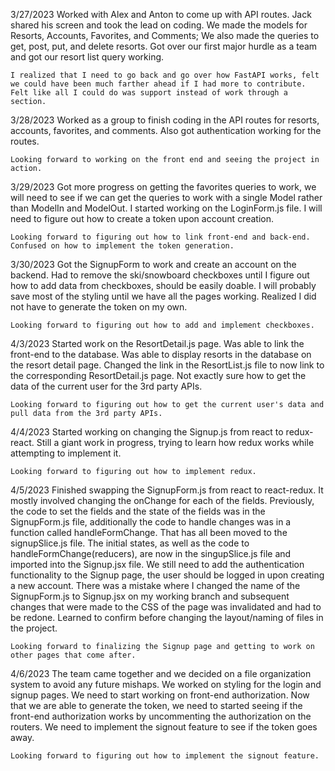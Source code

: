3/27/2023
    Worked with Alex and Anton to come up with API routes. Jack shared his screen and took the lead on coding. We made the models for Resorts, Accounts, Favorites, and Comments; We also made the queries to get, post, put, and delete resorts. Got over our first major hurdle as a team and got our resort list query working.

    I realized that I need to go back and go over how FastAPI works, felt we could have been much farther ahead if I had more to contribute. Felt like all I could do was support instead of work through a section.

3/28/2023
    Worked as a group to finish coding in the API routes for resorts, accounts, favorites, and comments. Also got authentication working for the routes.

    Looking forward to working on the front end and seeing the project in action.

3/29/2023
    Got more progress on getting the favorites queries to work, we will need to see if we can get the queries to work with a single Model rather than ModelIn and ModelOut. I started working on the LoginForm.js file. I will need to figure out how to create a token upon account creation.

    Looking forward to figuring out how to link front-end and back-end. Confused on how to implement the token generation.

3/30/2023
    Got the SignupForm to work and create an account on the backend. Had to remove the ski/snowboard checkboxes until I figure out how to add data from checkboxes, should be easily doable. I will probably save most of the styling until we have all the pages working. Realized I did not have to generate the token on my own.

    Looking forward to figuring out how to add and implement checkboxes.

4/3/2023
    Started work on the ResortDetail.js page. Was able to link the front-end to the database. Was able to display resorts in the database on the resort detail page. Changed the link in the ResortList.js file to now link to the corresponding ResortDetail.js page. Not exactly sure how to get the data of the current user for the 3rd party APIs.

    Looking forward to figuring out how to get the current user's data and pull data from the 3rd party APIs.

4/4/2023
    Started working on changing the Signup.js from react to redux-react. Still a giant work in progress, trying to learn how redux works while attempting to implement it.

    Looking forward to figuring out how to implement redux.

4/5/2023
    Finished swapping the SignupForm.js from react to react-redux. It mostly involved changing the onChange for each of the fields. Previously, the code to set the fields and the state of the fields was in the SignupForm.js file, additionally the code to handle changes was in a function called handleFormChange. That has all been moved to the signupSlice.js file. The initial states, as well as the code to handleFormChange(reducers), are now in the singupSlice.js file and imported into the Signup.jsx file. We still need to add the authentication functionality to the Signup page, the user should be logged in upon creating a new account. There was a mistake where I changed the name of the SignupForm.js to Signup.jsx on my working branch and subsequent changes that were made to the CSS of the page was invalidated and had to be redone. Learned to confirm before changing the layout/naming of files in the project.

    Looking forward to finalizing the Signup page and getting to work on other pages that come after.

4/6/2023
    The team came together and we decided on a file organization system to avoid any future mishaps. We worked on styling for the login and signup pages. We need to start working on front-end authorization. Now that we are able to generate the token, we need to started seeing if the front-end authorization works by uncommenting the authorization on the routers. We need to implement the signout feature to see if the token goes away.

    Looking forward to figuring out how to implement the signout feature.
